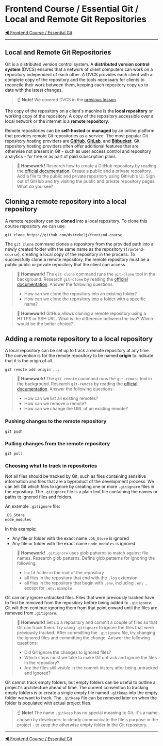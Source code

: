 # Frontend Course / Essential Git / Local and Remote Git Repositories

[:arrow_backward: Frontend Course / Essential Git](./README.md)

---

## Local and Remote Git Repositories

Git is a distributed version control system. A **distributed version control system** (DVCS) ensures that a network of client computers can work on a repository independent of each other. A DVCS provides each client with a complete copy of the repository and the tools necessary for clients to reconcile their work between them, keeping each repository copy up to date with the latest changes.

> :point_up: **Note!** We covered DVCS in the [previous lesson](./01.md).

The copy of the repository on a client's machine is the **local repository** or working copy of the repository. A copy of the repository accessible over a local network or the internet is a **remote repository**.

Remote repositories can be **self-hosted** or **managed** by an online platform that provides remote Git repositories as a service. The most popular Git repository hosting providers are [**GitHub**](https://github.com), [**GitLab**](https://gitlab.com), and [**Bitbucket**](https://bitbucket.com). Git repository hosting providers often offer additional features that are otherwise not present in Git - such as user access control and repository analytics - for free or as part of paid subscription plans.

> :pencil: **Homework!** Research how to create a GitHub repository by reading the [official documentation](https://docs.github.com/en/get-started/quickstart/create-a-repo). Create a public and a private repository. Add a file to the public and private repository using GitHub's UI. Sign out of GitHub and try visiting the public and private repository pages. What do you see?

## Cloning a remote repository into a local repository

A remote repository can be **cloned** into a local repository. To clone this course repository we can use:

```
git clone https://github.com/dstrekelj/frontend-course
```

The `git clone` command clones a repository from the provided path into a newly created folder with the same name as the repository (`frontend-course`), creating a local copy of the repository in the process. To successfully clone a remote repository, the remote repository must be a public public or private repository that the client can access.

> :pencil: **Homework!** The `git clone` command runs the `git-clone` tool in the background. Research `git-clone` by reading the [official documentation](https://git-scm.com/docs/git-clone). Answer the following questions:
>
> - How can we clone the repository into an existing folder?
> - How can we clone the repository into a folder with a specific name?

> :pencil: **Homework!** GitHub allows cloning a remote repository using a HTTPS or SSH URL. What is the difference between the two? Which would be the better choice?

## Adding a remote repository to a local repository

A local repository can be set up to track a remote repository at any time. The convention is for the remote repository to be named **origin** to indicate that it is the origin of all.

```
git remote add origin ...
```

> :pencil: **Homework!** The `git remote` command runs the `git-remote` tool in the background. Research `git-remote` by reading the [official documentation](https://git-scm.com/docs/git-remote). Answer the following questions:
>
> - How can we list all existing remotes?
> - How can we remove a remote?
> - How can we change the URL of an existing remote?

### Pushing changes to the remote repository

```
git push
```

### Pulling changes from the remote repository

```
git pull
```

### Choosing what to track in repositories

Not all files should be tracked by Git, such as files containing sensitive information and files that are a byproduct of the development process. We can tell Git which files to ignore by creating one or more `.gitignore` files in the repository. The `.gitignore` file is a plain text file containing the names or paths to ignored files and folders.

An example `.gitignore` file:

```sh
.DS_Store
node_modules
```

In this example:

- Any file or folder with the exact name `.DS_Store` is ignored
- Any file or folder with the exact name `node_modules` is ignored

> :pencil: **Homework!** `.gitignore` uses glob patterns to match against file names. Research glob patterns. Define glob patterns for ignoring the following:
>
> - `build` folder in the root of the repository
> - all files in the repository that end with the `.log` extension
> - all files in the repository that begin with `.env`, including `.env `, except for `.env.example`

Git can only ignore untracked files. Files that were previously tracked have to first be removed from the repository before being added to `.gitignore`. Git will then continue ignoring them from that point onward until the files are removed from `.gitignore`.

> :pencil: **Homework!** Set up a repository and commit a couple of files so that Git can track them. Try using `.gitignore` to ignore the files that were previously tracked. After committing the `.gitignore` file, try changing the ignored files and committing the change. Answer the following questions:
>
> - Did Git ignore the changes to ignored files?
> - Which steps must we take to make Git untrack and ignore the files in the repository?
> - Are the files still visible in the commit history after being untracked and ignored?

Git cannot track empty folders, but empty folders can be useful to outline a project's architecture ahead of time. The current convention to tracking empty folders is to create a single empty file named `.gitkeep` into the empty folder we want to track. The `.gitkeep` file can be removed later on when the folder is populated with actual project files.

> :point_up: **Note!** The name `.gitkeep` has no special meaning to Git. It's a name chosen by developers to clearly communicate the file's purpose in the project - to keep the otherwise empty folder in the Git repository.

---

[:arrow_backward: Frontend Course / Essential Git](./README.md)
